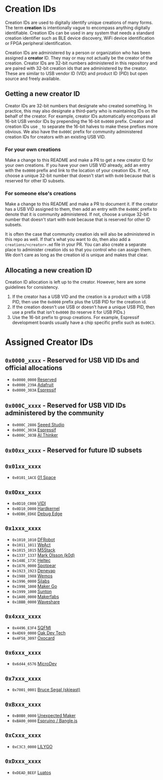 # Creation IDs
Creation IDs are used to digitally identify unique creations of many forms. The term **creation** is intentionally vague to encompass anything digitally identifiable. Creation IDs can be used in any system that needs a standard creation identifier such as BLE device discovery, WiFi device identification or FPGA peripheral identification.

Creation IDs are administered by a person or organization who has been assigned a **creator** ID. They may or may not actually be the creator of the creation. Creator IDs are 32-bit numbers administered in this repository and are paired with 32-bit creation ids that are administered by the creator. These are similar to USB vendor ID (VID) and product ID (PID) but open source and freely available. 

## Getting a new creator ID
Creator IDs are 32-bit numbers that designate who created something. In practice, this may also designate a third-party who is maintaining IDs on the behalf of the creator. For example, creator IDs automatically encompass all 16-bit USB vendor IDs by prepending the 16-bit `0x0000` prefix. Creator and creation IDs use `_` to separate the 16-bit halves to make these prefixes more obvious. We also have the `0x000C` prefix for community administered creation IDs for creators with an existing USB VID.

### For your own creations
Make a change to this README and make a PR to get a new creator ID for your own creations. If you have your own USB VID already, add an entry with the `0x0000` prefix and link to the location of your creation IDs. If not, choose a unique 32-bit number that doesn't start with `0x00` because that is reserved for other ID subsets.

### For someone else's creations
Make a change to this README and make a PR to document it. If the creator has a USB VID assigned to them, then add an entry with the `0x000C` prefix to denote that it is community administered. If not, choose a unique 32-bit number that doesn't start with `0x00` because that is reserved for other ID subsets.

It is often the case that community creation ids will also be administered in this repo as well. If that's what you want to do, then also add a `creations/<creator>.md` file in your PR. You can also create a separate place to administer creation ids so that you control who can assign them. We don't care as long as the creation id is unique and makes that clear.

## Allocating a new creation ID
Creation ID allocation is left up to the creator. However, here are some guidelines for consistency.

1. If the creator has a USB VID and the creation is a product with a USB PID, then use the `0x0000` prefix plus the USB PID for the creation id.
2. If the creation doesn't use USB or doesn't have a unique USB PID, then use a prefix that isn't `0x0000` (to reserve it for USB PIDs.)
3. Use the 16-bit prefix to group creations. For example, Espressif development boards usually have a chip specific prefix such as `0x00C3`.

# Assigned Creator IDs

## `0x0000_xxxx` - Reserved for USB VID IDs and official allocations

* `0x0000_0000` [Reserved](https://github.com/creationid/creators)
* `0x0000_239A` [Adafruit](https://github.com/adafruit/adafruit-creations)
* `0x0000_303A` [Espressif](https://github.com/espressif/usb-pids)

## `0x000C_xxxx` - Reserved for USB VID IDs administered by the community

* `0x000C_2886` [Seeed Studio](./creations/seeed-studio.md)
* `0x000C_303A` [Espressif](./creations/espressif.md)
* `0x000C_303B` [AI Thinker](./creations/ai-thinker.md)

## `0x00xx_xxxx` - Reserved for future ID subsets

## `0x01xx_xxxx`
* `0x0101_1ACE` [01 Space](./creations/01space.md)

## `0x0Dxx_xxxx`
* `0x0D10_C000` [VIDI](./creations/vidi.md)
* `0x0D10_D000` [Hardkernel](./creations/hardkernel.md)
* `0x0DB6_ED6E` [Debug Edge](https://debug-edge.io)

## `0x1xxx_xxxx`
* `0x1010_1010` [DFRobot](./creations/dfrobot.md)
* `0x1011_1011` [WeAct](./creations/weact.md)
* `0x1015_1015` [M5Stack](./creations/m5stack.md)
* `0x1337_1337` [Mark Olsson (k0d)](https://github.com/k0d)
* `0x148E_173C` [Heltec](./creations/heltec.md)
* `0x1876_0000` [Spotpear](./creations/spotpear.md)
* `0x1923_1923` [Deneyap](./creations/deneyap.md)
* `0x1988_1988` [Wemos](./creations/wemos.md)
* `0x1996_0000` [Silabs](./creations/silabs.md)
* `0x1998_1000` [Maker Go](./creations/makergo.md)
* `0x1999_1000` [Sunton](./creations/sunton.md)
* `0x1A00_0000` [Makerfabs](./creations/makerfabs.md)
* `0x1BBB_0000` [Waveshare](./creations/waveshare.md)

## `0x4xxx_xxxx`

* `0x4496_E3F4` [SQFMI](./creations/sqfmi.md)
* `0x4D69_0000` [Oak Dev Tech](creations/oakdevtech.md)
* `0x4F58_3097` [Oxocard](creations/oxocard.md)

## `0x6xxx_xxxx`
* `0x6d44_6576` [MicroDev](https://github.com/microdev1)

## `0x7xxx_xxxx`
* `0x7001_0001` [Bruce Segal (skieast)](https://github.com/skieast)

## `0xBxxx_xxxx`
* `0xB0B0_0000` [Unexpected Maker](https://github.com/unexpectedmaker)
* `0xBA00_0000` [Espruino / Bangle.js](./creations/espruino.md)

## `0xCxxx_xxxx`
* `0xC3C3_0000` [LILYGO](./creations/lilygo.md)

## `0xDxxx_xxxx`
* `0xDEAD_BEEF` [Luatos](./creations/luatos.md)
